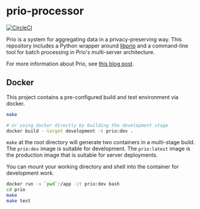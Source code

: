 # prio-processor

[![CircleCI](https://circleci.com/gh/mozilla/prio-processor.svg?style=svg)](https://circleci.com/gh/mozilla/prio-processor)

Prio is a system for aggregating data in a privacy-preserving way. This
repository includes a Python wrapper around
[libprio](https://github.com/mozilla/libprio) and a command-line tool for batch
processing in Prio's multi-server architecture.

For more information about Prio, see [this blog
post](https://hacks.mozilla.org/2018/10/testing-privacy-preserving-telemetry-with-prio/).

## Docker

This project contains a pre-configured build and test environment via docker.

```bash
make

# or using docker directly by building the development stage
docker build --target development -t prio:dev .
```

`make` at the root directory will generate two containers in a multi-stage
build. The `prio:dev` image is suitable for development. The `prio:latest` image
is the production image that is suitable for server deployments.

You can mount your working directory and shell into the container for
development work.

```bash
docker run -v `pwd`:/app -it prio:dev bash
cd prio
make
make test
```
